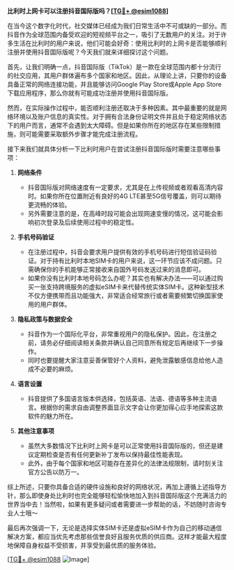 **比利时上网卡可以注册抖音国际版吗？[[TG💪+ @esim1088](https://t.me/s/esim1088)]**

在当今这个数字化时代，社交媒体已经成为我们日常生活中不可或缺的一部分。而抖音作为全球范围内备受欢迎的短视频平台之一，吸引了无数用户的关注。对于许多生活在比利时的用户来说，他们可能会好奇：使用比利时的上网卡是否能够顺利注册并使用抖音国际版呢？今天我们就来详细探讨这个问题。

首先，让我们明确一点，抖音国际版（TikTok）是一款在全球范围内都十分流行的社交应用，其用户群体遍布多个国家和地区。因此，从理论上讲，只要你的设备具备正常的网络连接功能，并且能够访问Google Play Store或Apple App Store下载应用程序，那么你就有可能成功注册并使用抖音国际版。

然而，在实际操作过程中，能否顺利注册还取决于多种因素。其中最重要的就是网络环境以及账户信息的真实性。对于拥有合法身份证明文件并且处于稳定网络状态下的用户而言，通常不会遇到太大障碍。但是如果你所在的地区存在某些限制措施，则可能需要采取额外步骤才能完成注册流程。

接下来我们就具体分析一下比利时用户在尝试注册抖音国际版时需要注意哪些事项：

1. **网络条件**
   - 抖音国际版对网络速度有一定要求，尤其是在上传视频或者观看高清内容时。如果你所在位置附近有良好的4G LTE甚至5G信号覆盖，则可以期待更流畅的体验。
   - 另外需要注意的是，在高峰时段可能会出现网速变慢的情况，这可能会影响初次登录及后续使用过程中的稳定性。

2. **手机号码验证**
   - 在注册过程中，抖音会要求用户提供有效的手机号码进行短信验证码验证。对于持有比利时本地SIM卡的用户来说，这一环节应该不成问题。只需确保你的手机能够正常接收来自国外号码发送过来的消息即可。
   - 如果你没有比利时本地号码怎么办呢？其实也有解决办法——可以通过购买一张支持跨境服务的虚拟eSIM卡来代替传统实体SIM卡。这种新型技术不仅方便携带而且功能强大，非常适合经常旅行或者需要频繁切换国家使用的用户群体。

3. **隐私政策与数据安全**
   - 抖音作为一个国际化平台，非常重视用户的隐私保护。因此，在注册之前，请务必仔细阅读相关条款并确认自己同意所有规定后再继续下一步操作。
   - 同时也要提醒大家注意妥善保管好个人资料，避免泄露敏感信息给他人造成不必要的麻烦。

4. **语言设置**
   - 抖音提供了多国语言版本供选择，包括英语、法语、德语等多种主流语言。根据你的需求自由调整界面显示文字会让你更加得心应手地探索这款软件的魅力所在。

5. **其他注意事项**
   - 虽然大多数情况下比利时上网卡是可以正常使用抖音国际版的，但还是建议定期检查是否有任何更新补丁发布以保持最佳性能表现。
   - 此外，由于每个国家和地区可能存在差异化的法律法规限制，请时刻关注官方公告以防万一。

综上所述，只要你具备合适的硬件设施和良好的网络状况，再加上遵循上述指导方针，那么即使身处比利时也完全能够轻松愉快地加入到抖音国际版这个充满活力的世界当中去！当然啦，如果有更多疑问或者需要进一步帮助的话，不妨随时咨询专业人士哦～

最后再次强调一下，无论是选择实体SIM卡还是虚拟eSIM卡作为自己的移动通信解决方案，都应当优先考虑那些信誉良好且服务优质的供应商。这样才能最大程度地保障自身权益不受损害，并享受到最优质的服务体验。

[[TG💪+ @esim1088](https://t.me/s/esim1088) ![Image](https://i.postimg.cc/4NQfJmqS/Snipaste-2025-05-13-00-14-12.png)]
